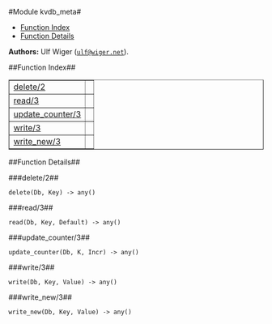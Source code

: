 

#Module kvdb_meta#
* [Function Index](#index)
* [Function Details](#functions)


__Authors:__ Ulf Wiger ([`ulf@wiger.net`](mailto:ulf@wiger.net)).<a name="index"></a>

##Function Index##


<table width="100%" border="1" cellspacing="0" cellpadding="2" summary="function index"><tr><td valign="top"><a href="#delete-2">delete/2</a></td><td></td></tr><tr><td valign="top"><a href="#read-3">read/3</a></td><td></td></tr><tr><td valign="top"><a href="#update_counter-3">update_counter/3</a></td><td></td></tr><tr><td valign="top"><a href="#write-3">write/3</a></td><td></td></tr><tr><td valign="top"><a href="#write_new-3">write_new/3</a></td><td></td></tr></table>


<a name="functions"></a>

##Function Details##

<a name="delete-2"></a>

###delete/2##


`delete(Db, Key) -> any()`

<a name="read-3"></a>

###read/3##


`read(Db, Key, Default) -> any()`

<a name="update_counter-3"></a>

###update_counter/3##


`update_counter(Db, K, Incr) -> any()`

<a name="write-3"></a>

###write/3##


`write(Db, Key, Value) -> any()`

<a name="write_new-3"></a>

###write_new/3##


`write_new(Db, Key, Value) -> any()`

